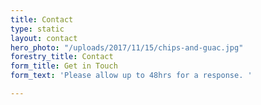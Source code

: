 ```yaml
---
title: Contact
type: static
layout: contact
hero_photo: "/uploads/2017/11/15/chips-and-guac.jpg"
forestry_title: Contact
form_title: Get in Touch
form_text: 'Please allow up to 48hrs for a response. '

---
```

